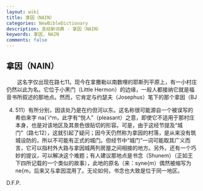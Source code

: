```yaml
---
layout: wiki
title: 拿因（NAIN）
categories: NewBibleDictionary
description: 圣经新词典 - 拿因（NAIN）
keywords: 拿因, NAIN
comments: false
---
```


## 拿因（NAIN）

　　这名字仅出现在路七11。现今在拿撒勒以南数哩的耶斯列平原上，有一小村庄仍然以此为名。它位于小黑门（Little Hermon）的边缘，一般人都接纳它就是福音书所叙述的那地点。然而，它肯定与约瑟夫（Josephus）笔下的那个拿因（BJ

4. 511）有所分别，因该处乃是在约但河以东。这名称很可能源自一个被误写的希伯来字 na{`i^m，此字有“悦人”（pleasant）之意，即使它不适用于那村庄本身，也是对该地区及其景色很贴切的形容。可是，由于这经节提及“城门”（路七12），这就引起了疑问；因今天仍然称为拿因的村落，是从来没有筑城设防的，所以不可能有正式的城门。但经节中“城门”一词可能取其广义而言，它可以指村外大路与拿因城两列房屋之间相接的地方。另外，还有一个巧妙的提议，可以解决这个难题；有人建议那地点是书念（Shunem）（正如王下四所记载的一个类似的故事），此地的原名（来：syne{m）偶然被缩写为 ne{m，后来又与拿因混用了。无论如何，书念也大致是位于同一地区。

D.F.P.








